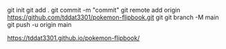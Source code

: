 git init
git add .
git commit -m "commit"
git remote add origin https://github.com/tddat3301/pokemon-flipbook.git
git git branch -M main
git push -u origin main

https://tddat3301.github.io/pokemon-flipbook/

